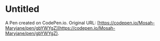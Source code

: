 # Untitled

A Pen created on CodePen.io. Original URL: [https://codepen.io/Mosah-Maryjane/pen/gbYWYgZ](https://codepen.io/Mosah-Maryjane/pen/gbYWYgZ).

